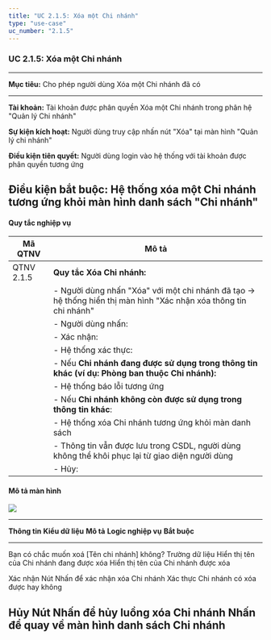 ```yaml
---
title: "UC 2.1.5: Xóa một Chi nhánh"
type: "use-case"
uc_number: "2.1.5"
---
```


### UC 2.1.5: Xóa một Chi nhánh

  -----------------------------------------------------------------------------------------------------------
  **Mục tiêu:**               Cho phép người dùng Xóa một Chi nhánh đã có
  --------------------------- -------------------------------------------------------------------------------
  **Tài khoản:**              Tài khoản được phân quyền Xóa một Chi nhánh trong phân hệ "Quản lý Chi nhánh"

  **Sự kiện kích hoạt:**      Người dùng truy cập nhấn nút "Xóa" tại màn hình "Quản lý chi nhánh"

  **Điều kiện tiên quyết:**   Người dùng login vào hệ thống với tài khoản được phân quyền tương ứng

  **Điều kiện bắt buộc:**     Hệ thống xóa một Chi nhánh tương ứng khỏi màn hình danh sách "Chi nhánh"
  -----------------------------------------------------------------------------------------------------------

#### Quy tắc nghiệp vụ

| **Mã QTNV** | **Mô tả** |
| --- | --- |
| QTNV 2.1.5 | **Quy tắc Xóa Chi nhánh:** |
|  | - Người dùng nhấn "Xóa" với một chi nhánh đã tạo → hệ thống hiển thị màn hình "Xác nhận xóa thông tin chi nhánh" |
|  | - Người dùng nhấn: |
|  | - Xác nhận: |
|  | - Hệ thống xác thực: |
|  | - Nếu **Chi nhánh đang được sử dụng trong thông tin khác (ví dụ: Phòng ban thuộc Chi nhánh):** |
|  | - Hệ thống báo lỗi tương ứng |
|  | - Nếu **Chi nhánh không còn được sử dụng trong thông tin khác**: |
|  | - Hệ thống xóa Chi nhánh tương ứng khỏi màn danh sách |
|  | - Thông tin vẫn được lưu trong CSDL, người dùng không thể khôi phục lại từ giao diện người dùng |
|  | - Hủy: |

#### Mô tả màn hình

![](media/image80.png)

  ---------------------------------------------------------------------------------------------------------------------------------------------------------------------------
  **Thông tin**                                   **Kiểu dữ liệu**   **Mô tả**                                  **Logic nghiệp vụ**                            **Bắt buộc**
  ----------------------------------------------- ------------------ ------------------------------------------ ---------------------------------------------- --------------
  Bạn có chắc muốn xoá \[Tên chi nhánh\] không?   Trường dữ liệu     Hiển thị tên của Chi nhánh đang được xóa   Hiển thị tên của Chi nhánh được xóa            

  Xác nhận                                        Nút                Nhấn để xác nhận xóa Chi nhánh             Xác thực Chi nhánh có xóa được hay không       

  Hủy                                             Nút                Nhấn để hủy luồng xóa Chi nhánh            Nhấn để quay về màn hình danh sách Chi nhánh   
  ---------------------------------------------------------------------------------------------------------------------------------------------------------------------------
